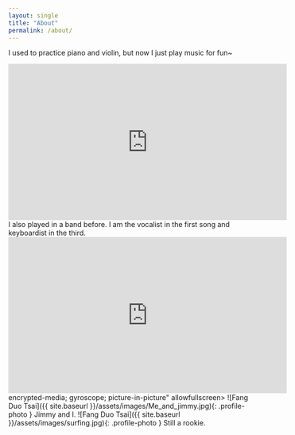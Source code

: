 ```yaml
---
layout: single
title: "About"
permalink: /about/
---
```


I used to practice piano and violin, but now I just play music for fun~
<iframe width="560" height="315" src="https://www.youtube.com/embed/Sjv2bAbLLL8" frameborder="0" allow="accelerometer; autoplay; clipboard-write; encrypted-media; gyroscope; picture-in-picture" allowfullscreen></iframe>
I also played in a band before. I am the vocalist in the first song and keyboardist in the third.
<iframe width="560" height="315" src="https://www.youtube.com/embed/Fqqz8DCoEvc" frameborder="0" allow="accelerometer; autoplay; clipboard-write; encrypted-media; gyroscope; picture-in-picture" allowfullscreen></iframe> 
encrypted-media; gyroscope; picture-in-picture" allowfullscreen></iframe>
![Fang Duo Tsai]({{ site.baseurl }}/assets/images/Me_and_jimmy.jpg){: .profile-photo }
Jimmy and I.
![Fang Duo Tsai]({{ site.baseurl }}/assets/images/surfing.jpg){: .profile-photo }
Still a rookie.

